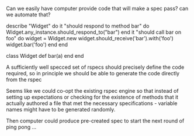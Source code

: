Can we easily have computer provide code that will make a spec pass? can we automate that?

describe "Widget" do
  it "should respond to method bar" do
    Widget.any_instance.should_respond_to("bar") 
  end
  it "should call bar on foo" do
    widget = Widget.new
    widget.should_receive('bar').with('foo') 
    widget.bar('foo')
  end
end

class Widget
  def bar(a)
  end 
end

A sufficiently well specced set of rspecs should precisely define the code required, so in principle we should be able to generate the code directly from the rspec

Seems like we could co-opt the existing rspec engine so that instead of setting up expectations or checking for the existence of methods that it actually authored a file that met the necessary specifications - variable names might have to be generated randomly.

Then computer could produce pre-created spec to start the next round of ping pong ...